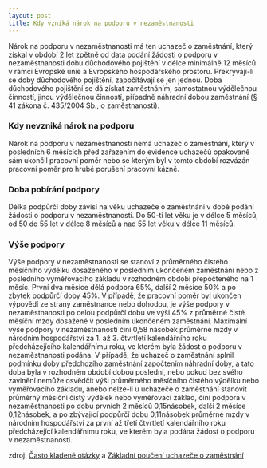 ```yaml
---
layout: post
title: Kdy vzniká nárok na podporu v nezaměstnanosti
---
```


Nárok na podporu v nezaměstnanosti má ten uchazeč o zaměstnání, který získal v období 2 let zpětně od data podání žádosti o podporu v nezaměstnanosti dobu důchodového pojištění v délce minimálně 12 měsíců v rámci Evropské unie a Evropského hospodářského prostoru. Překrývají-li se doby důchodového pojištění, započítávají se jen jednou. Doba důchodového pojištění se dá získat zaměstnáním, samostatnou výdělečnou činností, jinou výdělečnou činností, případně náhradní dobou zaměstnání (§ 41 zákona č. 435/2004 Sb., o zaměstnanosti).

### Kdy nevzniká nárok na podporu
Nárok na podporu v nezaměstnanosti nemá uchazeč o zaměstnání, který v posledních 6 měsících před zařazením do evidence uchazečů opakovaně sám ukončil pracovní poměr nebo se kterým byl v tomto období rozvázán pracovní poměr pro hrubé porušení pracovní kázně.

### Doba pobírání podpory
Délka podpůrčí doby závisí na věku uchazeče o zaměstnání v době podání žádosti o podporu v nezaměstnanosti. Do 50-ti let věku je v délce 5 měsíců, od 50 do 55 let v délce 8 měsíců a nad 55 let věku v délce 11 měsíců. 

### Výše podpory
Výše podpory v nezaměstnanosti se stanoví z průměrného čistého měsíčního výdělku dosaženého v posledním ukončeném zaměstnání nebo z posledního vyměřovacího základu v rozhodném období přepočteného na 1 měsíc. První dva měsíce dělá podpora 65%, další 2 měsíce 50% a po zbytek podpůrčí doby 45%.
V případě, že pracovní poměr byl ukončen výpovědí ze strany zaměstnance nebo dohodou, je výše podpory v nezaměstnanosti po celou podpůrčí dobu ve výši 45% z průměrné čisté měsíční mzdy dosažené v posledním ukončeném zaměstnání.
Maximální výše podpory v nezaměstnanosti činí 0,58 násobek průměrné mzdy v národním hospodářství za 1. až 3. čtvrtletí kalendářního roku předcházejícího kalendářnímu roku, ve kterém byla žádost o podporu v nezaměstnanosti podána.
V případě, že uchazeč o zaměstnání splnil podmínku doby předchozího zaměstnání započtením náhradní doby, a tato doba byla v rozhodném období dobou poslední, nebo pokud bez svého zavinění nemůže osvědčit výši průměrného měsíčního čistého výdělku nebo vyměřovacího základu, anebo nelze-li u uchazeče o zaměstnání stanovit průměrný měsíční čistý výdělek nebo vyměřovací základ, činí podpora v nezaměstnanosti po dobu prvních 2 měsíců 0,15násobek, další 2 měsíce 0,12násobek, a po zbývající podpůrčí dobu 0,11násobek průměrné mzdy v národním hospodářství za první až třetí čtvrtletí kalendářního roku předcházející kalendářnímu roku, ve kterém byla podána žádost o podporu v nezaměstnanosti.

zdroj: [Často kladené otázky](http://portal.mpsv.cz/sz/call_centrum/faq) a [Základní poučení uchazeče o zaměstnání](https://formulare.mpsv.cz/okprace/cs/welcome/forms.jsp)
